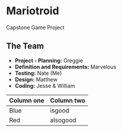 # Mariotroid
Capstone Game Project

## The Team
- **Project - Planning:**  Greggie
- **Definition and Requirements:**  Marvelous
- **Testing:**  Nate (Me)
- **Design:**  Matthew
- **Coding:**  Jesse & William

| Column one | Column two |
----------- | ------------
| Blue | isgood |
| Red | alsogood |
